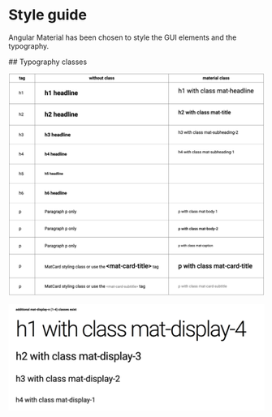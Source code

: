 # Style guide 

Angular Material has been chosen to style the GUI elements and the typography.

## Typography classes

![Material typography classes](../../../assets/images/knora-app/material-typography.png)

![Material mat-display titles](../../../assets/images/knora-app/material-mat-display-titles.png)
